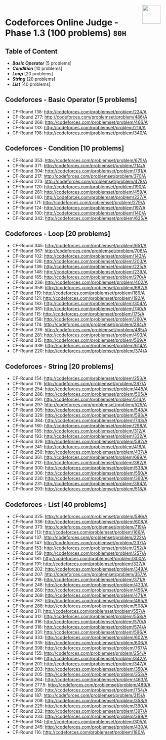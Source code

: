 <img align="right" width="60" height="60" src="https://github.com/cs-MohamedAyman/Problem-Solving-Training/blob/master/online-judges-logos/codeforces.jpg">

# Codeforces Online Judge - Phase 1.3 (100 problems) `80H`

## Table of Content

- ***Basic Operator*** [5 problems]
- ***Condition***      [10 problems]
- ***Loop***           [20 problems]
- ***String***         [20 problems]
- ***List***           [40 problems]

## Codeforces - Basic Operator [5 problems]

- CF-Round 138: http://codeforces.com/problemset/problem/224/A
- CF-Round 277: http://codeforces.com/problemset/problem/486/A
- CF-Round 266: http://codeforces.com/problemset/problem/466/A
- CF-Round 133: http://codeforces.com/problemset/problem/216/A
- CF-Round 198: http://codeforces.com/problemset/problem/340/A

## Codeforces - Condition [10 problems]

- CF-Round 353: http://codeforces.com/problemset/problem/675/A
- CF-Round 371: http://codeforces.com/problemset/problem/714/A
- CF-Round 394: http://codeforces.com/problemset/problem/761/A
- CF-Round 217: http://codeforces.com/problemset/problem/370/A
- CF-Round 273: http://codeforces.com/problemset/problem/478/A
- CF-Round 120: http://codeforces.com/problemset/problem/190/A
- CF-Round 261: http://codeforces.com/problemset/problem/459/A
- CF-Round 140: http://codeforces.com/problemset/problem/227/A
- CF-Round 171: http://codeforces.com/problemset/problem/279/A
- CF-Round 124: http://codeforces.com/problemset/problem/197/A
- CF-Round 100: http://codeforces.com/problemset/problem/140/A
- CF-Round 342: http://codeforces.com/problemset/problem/625/A

## Codeforces - Loop [20 problems]

- CF-Round 345: http://codeforces.com/problemset/problem/651/A
- CF-Round 367: http://codeforces.com/problemset/problem/706/A
- CF-Round 102: http://codeforces.com/problemset/problem/143/A
- CF-Round 128: http://codeforces.com/problemset/problem/203/A
- CF-Round 139: http://codeforces.com/problemset/problem/225/A
- CF-Round 148: http://codeforces.com/problemset/problem/239/A
- CF-Round 165: http://codeforces.com/problemset/problem/270/A
- CF-Round 236: http://codeforces.com/problemset/problem/402/A
- CF-Round 358: http://codeforces.com/problemset/problem/682/A
- CF-Round 119: http://codeforces.com/problemset/problem/189/A
- CF-Round 121: http://codeforces.com/problemset/problem/192/A
- CF-Round 183: http://codeforces.com/problemset/problem/304/A
- CF-Round 381: http://codeforces.com/problemset/problem/740/A
- CF-Round 115: http://codeforces.com/problemset/problem/175/A
- CF-Round 158: http://codeforces.com/problemset/problem/260/A
- CF-Round 174: http://codeforces.com/problemset/problem/284/A
- CF-Round 276: http://codeforces.com/problemset/problem/485/A
- CF-Round 281: http://codeforces.com/problemset/problem/493/A
- CF-Round 315: http://codeforces.com/problemset/problem/569/A
- CF-Round 339: http://codeforces.com/problemset/problem/614/A
- CF-Round 220: http://codeforces.com/problemset/problem/374/A

## Codeforces - String [20 problems]

- CF-Round 154: http://codeforces.com/problemset/problem/253/A
- CF-Round 176: http://codeforces.com/problemset/problem/287/A
- CF-Round 254: http://codeforces.com/problemset/problem/445/A
- CF-Round 286: http://codeforces.com/problemset/problem/505/A
- CF-Round 291: http://codeforces.com/problemset/problem/514/A
- CF-Round 297: http://codeforces.com/problemset/problem/525/A
- CF-Round 305: http://codeforces.com/problemset/problem/548/A
- CF-Round 329: http://codeforces.com/problemset/problem/593/A
- CF-Round 384: http://codeforces.com/problemset/problem/743/A
- CF-Round 180: http://codeforces.com/problemset/problem/298/A
- CF-Round 185: http://codeforces.com/problemset/problem/312/A
- CF-Round 193: http://codeforces.com/problemset/problem/332/A
- CF-Round 328: http://codeforces.com/problemset/problem/592/A
- CF-Round 241: http://codeforces.com/problemset/problem/416/A
- CF-Round 250: http://codeforces.com/problemset/problem/437/A
- CF-Round 361: http://codeforces.com/problemset/problem/689/A
- CF-Round 212: http://codeforces.com/problemset/problem/362/A
- CF-Round 300: http://codeforces.com/problemset/problem/538/A
- CF-Round 306: http://codeforces.com/problemset/problem/550/A
- CF-Round 230: http://codeforces.com/problemset/problem/393/A
- CF-Round 231: http://codeforces.com/problemset/problem/394/A
- CF-Round 293: http://codeforces.com/problemset/problem/518/A

## Codeforces - List [40 problems]

- CF-Round 325: http://codeforces.com/problemset/problem/586/A
- CF-Round 336: http://codeforces.com/problemset/problem/608/A
- CF-Round 373: http://codeforces.com/problemset/problem/719/A
- CF-Round 113: http://codeforces.com/problemset/problem/166/A
- CF-Round 137: http://codeforces.com/problemset/problem/222/A
- CF-Round 147: http://codeforces.com/problemset/problem/237/A
- CF-Round 153: http://codeforces.com/problemset/problem/252/A
- CF-Round 159: http://codeforces.com/problemset/problem/257/A
- CF-Round 181: http://codeforces.com/problemset/problem/300/A
- CF-Round 191: http://codeforces.com/problemset/problem/327/A
- CF-Round 202: http://codeforces.com/problemset/problem/349/A
- CF-Round 207: http://codeforces.com/problemset/problem/357/A
- CF-Round 218: http://codeforces.com/problemset/problem/371/A
- CF-Round 248: http://codeforces.com/problemset/problem/433/A
- CF-Round 260: http://codeforces.com/problemset/problem/456/A
- CF-Round 269: http://codeforces.com/problemset/problem/471/A
- CF-Round 282: http://codeforces.com/problemset/problem/495/A
- CF-Round 288: http://codeforces.com/problemset/problem/508/A
- CF-Round 311: http://codeforces.com/problemset/problem/557/A
- CF-Round 312: http://codeforces.com/problemset/problem/558/A
- CF-Round 316: http://codeforces.com/problemset/problem/570/A
- CF-Round 318: http://codeforces.com/problemset/problem/574/A
- CF-Round 331: http://codeforces.com/problemset/problem/596/A
- CF-Round 333: http://codeforces.com/problemset/problem/602/A
- CF-Round 335: http://codeforces.com/problemset/problem/606/A
- CF-Round 398: http://codeforces.com/problemset/problem/767/A
- CF-Round 155: http://codeforces.com/problemset/problem/254/A
- CF-Round 199: http://codeforces.com/problemset/problem/342/A
- CF-Round 201: http://codeforces.com/problemset/problem/347/A
- CF-Round 203: http://codeforces.com/problemset/problem/350/A
- CF-Round 205: http://codeforces.com/problemset/problem/353/A
- CF-Round 264: http://codeforces.com/problemset/problem/463/A
- CF-Round 277.5: http://codeforces.com/problemset/problem/489/A
- CF-Round 390: http://codeforces.com/problemset/problem/754/A
- CF-Round 187: http://codeforces.com/problemset/problem/315/A
- CF-Round 208: http://codeforces.com/problemset/problem/358/A
- CF-Round 229: http://codeforces.com/problemset/problem/390/A
- CF-Round 232: http://codeforces.com/problemset/problem/397/A
- CF-Round 233: http://codeforces.com/problemset/problem/399/A
- CF-Round 184: http://codeforces.com/problemset/problem/305/A
- CF-Round 245: http://codeforces.com/problemset/problem/430/A
- CF-Round 116: http://codeforces.com/problemset/problem/180/A
